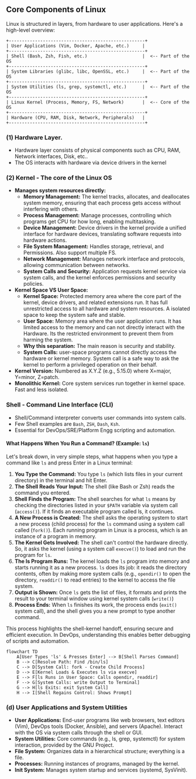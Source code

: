 ## Core Components of Linux
Linux is structured in layers, from hardware to user applications. Here's a high-level overview:

```
+----------------------------------------------------+
| User Applications (Vim, Docker, Apache, etc.)     |
+----------------------------------------------------+
| Shell (Bash, Zsh, Fish, etc.)                     |  <-- Part of the OS
+----------------------------------------------------+
| System Libraries (glibc, libc, OpenSSL, etc.)     |  <-- Part of the OS
+----------------------------------------------------+
| System Utilities (ls, grep, systemctl, etc.)      |  <-- Part of the OS
+----------------------------------------------------+
| Linux Kernel (Process, Memory, FS, Network)       |  <-- Core of the OS
+----------------------------------------------------+
| Hardware (CPU, RAM, Disk, Network, Peripherals)   |
+----------------------------------------------------+
```
### (1) Hardware Layer.
- Hardware layer consists of physical components such as CPU, RAM, Network interfaces, Disk, etc..
- The OS interacts with hardware via device drivers in the kernel

### (2) Kernel - The core of the Linux OS
- **Manages system resources directly:**
  - **Memory Management:** The kernel tracks, allocates, and deallocates system memory, ensuring that each process gets access without interfering with others.
  - **Process Management:** Manage processes, controlling which programs get CPU for how long, enabling multitasking.
  - **Device Management:** Device drivers in the kernel provide a unified interface for hardware devices, translating software requests into hardware actions.
  - **File System Management:** Handles storage, retrieval, and Permissions. Also support multiple FS.
  - **Network Management:** Manages network interface and protocols, allowing communication between networks.
  - **System Calls and Security:** Application requests kernel service via system calls, and the kernel enforces permissions and security policies.
- **Kernel Space VS User Space:**
  - **Kernel Space:** Protected memory area where the core part of the kernel, device drivers, and related extensions run. It has full unrestricted access to all hardware and system resources. A isolated space to keep the system safe and stable.
  - **User Space:** Memory area where the user application runs. It has limited access to the memory and can not directly interact with the Hardware. Its the restricted environment to prevent them from harming the system.
  - **Why this separation:** The main reason is security and stability.
  - **System Calls:** user-space programs cannot directly access the hardware or kernel memory. System call is a safe way to ask the kernel to perform a privileged operation on their behalf.
- **Kernel Version:** Numbered as X.Y.Z (e.g., 5.15.0) where X=major, Y=minor, Z=patch.
- **Monolithic Kernel:** Core system services run together in  kernel space. Fast and less isolated.

### Shell - Command Line Interface (CLI)
- Shell/Command interpreter converts user commands into system calls.
- Few Shell examples are `Bash`, `ZSH`, `Dash`, `Ksh`.
- Essential for DevOps/SRE/Platform Engg scripting and automation.

#### What Happens When You Run a  Command? (Example: `ls`)
Let's break down, in very simple steps, what happens when you type a command like `ls` and press Enter in a Linux terminal:

1. **You Type the Command:** You type `ls` (which lists files in your current directory) in the terminal and hit Enter.
2. **The Shell Reads Your Input:** The shell (like Bash or Zsh) reads the command you entered.
3. **Shell Finds the Program:** The shell searches for what `ls` means by checking the directories listed in your `$PATH` variable via system call (`access()`). If it finds an executable program called ls, it continues.​
4. **A New Process is Created:** The shell asks the operating system to start a new process (child process) for the `ls` command using a system call called (`fork()`). Each running program in Linux is a process, which is an instance of a program in memory.​
5. **The Kernel Gets Involved:** The shell can't control the hardware directly. So, it asks the kernel (using a system call `execve()`) to load and run the program for `ls`.
6. **The ls Program Runs:** The kernel loads the `ls` program into memory and starts running it as a new process. `ls` does its job: it reads the directory contents, often by making more system calls (e.g., `opendir()` to open the directory, `readdir()` to read entries) to the kernel to access the file system.
7. **Output is Shown:** Once `ls` gets the list of files, it formats and prints the result to your terminal window using kernel system calls (`write()`)
8. **Process Ends:** When `ls` finishes its work, the process ends (`exit()` system call), and the shell gives you a new prompt to type another command.

This process highlights the shell-kernel handoff, ensuring secure and efficient execution. In DevOps, understanding this enables better debugging of scripts and automation.

```mermaid
flowchart TD
    A[User Types 'ls' & Presses Enter] --> B[Shell Parses Command]
    B --> C[Resolve Path: Find /bin/ls]
    C --> D[System Call: fork - Create Child Process]
    D --> E[Kernel Loads & Executes ls via execve]
    E --> F[ls Runs in User Space: Calls opendir, readdir]
    F --> G[System Calls: write Output to Terminal]
    G --> H[ls Exits: exit System Call]
    H --> I[Shell Regains Control: Shows Prompt]
```

### (d) User Applications and System Utilities
- **User Applications:** End-user programs like web browsers, text editors (Vim), DevOps tools (Docker, Ansible), and servers (Apache). Interact with the OS via system calls through the shell or GUI.
- **System Utilities:** Core commands (e.g., ls, grep, systemctl) for system interaction, provided by the GNU Project.
- **File System:** Organizes data in a hierarchical structure; everything is a file.
- **Processes:** Running instances of programs, managed by the kernel.
- **Init System:** Manages system startup and services (systemd, SysVinit).

